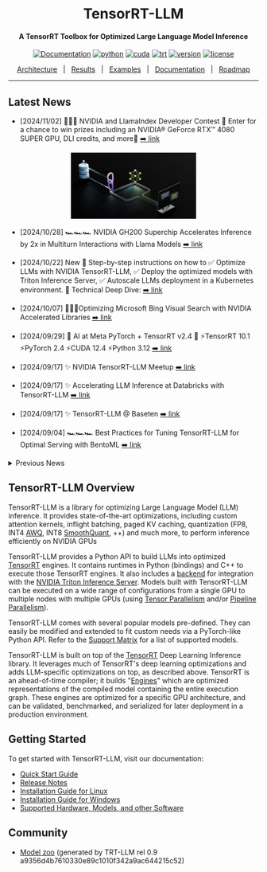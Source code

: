 <div align="center">

TensorRT-LLM
===========================
<h4> A TensorRT Toolbox for Optimized Large Language Model Inference</h4>

[![Documentation](https://img.shields.io/badge/docs-latest-brightgreen.svg?style=flat)](https://nvidia.github.io/TensorRT-LLM/)
[![python](https://img.shields.io/badge/python-3.10.12-green)](https://www.python.org/downloads/release/python-31012/)
[![cuda](https://img.shields.io/badge/cuda-12.6.1-green)](https://developer.nvidia.com/cuda-downloads)
[![trt](https://img.shields.io/badge/TRT-10.5.0-green)](https://developer.nvidia.com/tensorrt)
[![version](https://img.shields.io/badge/release-0.15.0.dev-green)](./tensorrt_llm/version.py)
[![license](https://img.shields.io/badge/license-Apache%202-blue)](./LICENSE)

[Architecture](./docs/source/architecture/overview.md)&nbsp;&nbsp;&nbsp;|&nbsp;&nbsp;&nbsp;[Results](./docs/source/performance/perf-overview.md)&nbsp;&nbsp;&nbsp;|&nbsp;&nbsp;&nbsp;[Examples](./examples/)&nbsp;&nbsp;&nbsp;|&nbsp;&nbsp;&nbsp;[Documentation](./docs/source/)&nbsp;&nbsp;&nbsp;|&nbsp;&nbsp;&nbsp;[Roadmap](https://docs.google.com/presentation/d/1gycPmtdh7uUcH6laOvW65Dbp9F1McUkGDIcAyjicBZs/edit?usp=sharing)

---
<div align="left">

## Latest News

* [2024/11/02] 🌟🌟🌟 NVIDIA and LlamaIndex Developer Contest
🙌 Enter for a chance to win prizes including an NVIDIA® GeForce RTX™ 4080 SUPER GPU, DLI credits, and more🙌
[➡️ link](https://developer.nvidia.com/llamaindex-developer-contest)
<div align="center">
<img src="docs/source/media/image-11-02-2024.png" width="50%">
<div align="left">

* [2024/10/28] 🏎️🏎️🏎️ NVIDIA GH200 Superchip Accelerates Inference by 2x in Multiturn Interactions with Llama Models
[➡️ link](https://developer.nvidia.com/blog/nvidia-gh200-superchip-accelerates-inference-by-2x-in-multiturn-interactions-with-llama-models/)

* [2024/10/22] New 📝 Step-by-step instructions on how to
✅ Optimize LLMs with NVIDIA TensorRT-LLM,
✅ Deploy the optimized models with Triton Inference Server,
✅ Autoscale LLMs deployment in a Kubernetes environment.
🙌 Technical Deep Dive:
[➡️ link](https://nvda.ws/3YgI8UT)

* [2024/10/07] 🚀🚀🚀Optimizing Microsoft Bing Visual Search with NVIDIA Accelerated Libraries
[➡️ link](https://developer.nvidia.com/blog/optimizing-microsoft-bing-visual-search-with-nvidia-accelerated-libraries/)

* [2024/09/29] 🌟 AI at Meta PyTorch + TensorRT v2.4 🌟 ⚡TensorRT 10.1 ⚡PyTorch 2.4 ⚡CUDA 12.4 ⚡Python 3.12
[➡️ link](https://github.com/pytorch/TensorRT/releases/tag/v2.4.0)

* [2024/09/17] ✨ NVIDIA TensorRT-LLM Meetup
[➡️ link](https://drive.google.com/file/d/1RR8GqC-QbuaKuHj82rZcXb3MS20SWo6F/view?usp=share_link)

* [2024/09/17] ✨ Accelerating LLM Inference at Databricks with TensorRT-LLM
[➡️ link](https://drive.google.com/file/d/1NeSmrLaWRJAY1rxD9lJmzpB9rzr38j8j/view?usp=sharing)

* [2024/09/17] ✨ TensorRT-LLM @ Baseten
[➡️ link](https://drive.google.com/file/d/1Y7L2jqW-aRmt31mCdqhwvGMmCSOzBUjG/view?usp=share_link)

* [2024/09/04] 🏎️🏎️🏎️ Best Practices for Tuning TensorRT-LLM for Optimal Serving with BentoML
[➡️ link](https://www.bentoml.com/blog/tuning-tensor-rt-llm-for-optimal-serving-with-bentoml)

<details close>
<summary>Previous News</summary>

* [2024/08/20] 🏎️SDXL with #TensorRT Model Optimizer ⏱️⚡ 🏁 cache diffusion 🏁 quantization aware training 🏁 QLoRA 🏁 #Python 3.12
[➡️ link](https://developer.nvidia.com/blog/nvidia-tensorrt-model-optimizer-v0-15-boosts-inference-performance-and-expands-model-support/)

* [2024/08/13] 🐍 DIY Code Completion with #Mamba ⚡ #TensorRT #LLM for speed 🤖 NIM for ease ☁️ deploy anywhere
[➡️ link](https://developer.nvidia.com/blog/revolutionizing-code-completion-with-codestral-mamba-the-next-gen-coding-llm/)

* [2024/08/06] 🗫 Multilingual Challenge Accepted 🗫
🤖 #TensorRT #LLM boosts low-resource languages like Hebrew, Indonesian and Vietnamese ⚡[➡️ link](https://developer.nvidia.com/blog/accelerating-hebrew-llm-performance-with-nvidia-tensorrt-llm/?linkId=100000278659647)

* [2024/07/30] Introducing🍊 @SliceXAI ELM Turbo 🤖 train ELM once ⚡ #TensorRT #LLM optimize ☁️ deploy anywhere
[➡️ link](https://developer.nvidia.com/blog/supercharging-llama-3-1-across-nvidia-platforms)

* [2024/07/23] 👀 @AIatMeta Llama 3.1 405B trained on 16K NVIDIA H100s - inference is #TensorRT #LLM optimized ⚡
🦙 400 tok/s - per node
🦙 37 tok/s - per user
🦙 1 node inference
[➡️ link](https://developer.nvidia.com/blog/supercharging-llama-3-1-across-nvidia-platforms)

* [2024/07/09] Checklist to maximize multi-language performance of @meta #Llama3 with #TensorRT #LLM inference:
✅ MultiLingual
✅ NIM
✅ LoRA tuned adaptors[➡️ Tech blog](https://developer.nvidia.com/blog/deploy-multilingual-llms-with-nvidia-nim/)

* [2024/07/02] Let the @MistralAI MoE tokens fly 📈 🚀 #Mixtral 8x7B with NVIDIA #TensorRT #LLM on #H100.
[➡️ Tech blog](https://developer.nvidia.com/blog/achieving-high-mixtral-8x7b-performance-with-nvidia-h100-tensor-core-gpus-and-tensorrt-llm?ncid=so-twit-928467)

* [2024/06/24] Enhanced with NVIDIA #TensorRT #LLM, @upstage.ai’s solar-10.7B-instruct is ready to power your developer projects through our API catalog 🏎️. ✨[➡️ link](https://build.nvidia.com/upstage/solar-10_7b-instruct?snippet_tab=Try )

* [2024/06/18] CYMI: 🤩 Stable Diffusion 3 dropped last week 🎊 🏎️ Speed up your SD3 with #TensorRT INT8 Quantization[➡️ link](https://build.nvidia.com/upstage/solar-10_7b-instruct?snippet_tab=Try )

* [2024/06/18] 🧰Deploying ComfyUI with TensorRT?  Here’s your setup guide [➡️ link](https://github.com/comfyanonymous/ComfyUI_TensorRT)

* [2024/06/11] ✨#TensorRT Weight-Stripped Engines ✨
Technical Deep Dive for serious coders ✅+99% compression ✅1 set of weights → ** GPUs ✅0 performance loss ✅** models…LLM, CNN, etc.[➡️ link](https://developer.nvidia.com/blog/maximum-performance-and-minimum-footprint-for-ai-apps-with-nvidia-tensorrt-weight-stripped-engines/)

* [2024/06/04] ✨ #TensorRT and GeForce #RTX unlock ComfyUI SD superhero powers 🦸⚡ 🎥 Demo: [➡️ link](https://youtu.be/64QEVfbPHyg)
📗 DIY notebook: [➡️ link](https://console.brev.dev/launchable/deploy?userID=2x2sil999&orgID=ktj33l4xj&name=ComfyUI_TensorRT&instance=L4%40g2-standard-4%3Anvidia-l4%3A1&diskStorage=500&cloudID=GCP&baseImage=docker.io%2Fpytorch%2Fpytorch%3A2.2.0-cuda12.1-cudnn8-runtime&ports=ComfUI%3A8188&file=https%3A%2F%2Fgithub.com%2Fbrevdev%2Fnotebooks%2Fblob%2Fmain%2Ftensorrt-comfyui.ipynb&launchableID=env-2hQX3n7ae5mq3NjNZ32DfAG0tJf)

* [2024/05/28] ✨#TensorRT weight stripping for ResNet-50 ✨ ✅+99% compression
✅1 set of weights → ** GPUs\ ✅0 performance loss ✅** models…LLM, CNN, etc
👀 📚 DIY [➡️ link](https://console.brev.dev/launchable/deploy?userID=2x2sil999&orgID=ktj33l4xj&launchableID=env-2h6bym7h5GFNho3vpWQQeUYMwTM&instance=L4%40g6.xlarge&diskStorage=500&cloudID=devplane-brev-1&baseImage=nvcr.io%2Fnvidia%2Ftensorrt%3A24.05-py3&file=https%3A%2F%2Fgithub.com%2FNVIDIA%2FTensorRT%2Fblob%2Frelease%2F10.0%2Fsamples%2Fpython%2Fsample_weight_stripping%2Fnotebooks%2Fweight_stripping.ipynb&name=tensorrt_weight_stripping_resnet50)

* [2024/05/21] ✨@modal_labs has the codes for serverless @AIatMeta Llama 3 on #TensorRT #LLM ✨👀 📚 Marvelous Modal Manual:
Serverless TensorRT-LLM (LLaMA 3 8B) | Modal Docs [➡️ link](https://modal.com/docs/examples/trtllm_llama)

* [2024/05/08] NVIDIA TensorRT Model Optimizer -- the newest member of the #TensorRT ecosystem is a library of post-training and training-in-the-loop model optimization techniques ✅quantization ✅sparsity ✅QAT [➡️ blog](https://developer.nvidia.com/blog/accelerate-generative-ai-inference-performance-with-nvidia-tensorrt-model-optimizer-now-publicly-available/)

* [2024/05/07] 🦙🦙🦙 24,000 tokens per second 🛫Meta Llama 3 takes off with #TensorRT #LLM 📚[➡️ link](https://blogs.nvidia.com/blog/meta-llama3-inference-acceleration/)

* [2024/02/06] [🚀 Speed up inference with SOTA quantization techniques in TRT-LLM](./docs/source/blogs/quantization-in-TRT-LLM.md)
* [2024/01/30] [ New XQA-kernel provides 2.4x more Llama-70B throughput within the same latency budget](./docs/source/blogs/XQA-kernel.md)
* [2023/12/04] [Falcon-180B on a single H200 GPU with INT4 AWQ, and 6.7x faster Llama-70B over A100](./docs/source/blogs/Falcon180B-H200.md)
* [2023/11/27] [SageMaker LMI now supports TensorRT-LLM - improves throughput by 60%, compared to previous version](https://aws.amazon.com/blogs/machine-learning/boost-inference-performance-for-llms-with-new-amazon-sagemaker-containers/)
* [2023/11/13] [H200 achieves nearly 12,000 tok/sec on Llama2-13B](./docs/source/blogs/H200launch.md)
* [2023/10/22] [🚀 RAG on Windows using TensorRT-LLM and LlamaIndex 🦙](https://github.com/NVIDIA/trt-llm-rag-windows#readme)
* [2023/10/19] Getting Started Guide - [Optimizing Inference on Large Language Models with NVIDIA TensorRT-LLM, Now Publicly Available
](https://developer.nvidia.com/blog/optimizing-inference-on-llms-with-tensorrt-llm-now-publicly-available/)
* [2023/10/17] [Large Language Models up to 4x Faster on RTX With TensorRT-LLM for Windows
](https://blogs.nvidia.com/blog/2023/10/17/tensorrt-llm-windows-stable-diffusion-rtx/)

</details>

## TensorRT-LLM Overview

TensorRT-LLM is a library for optimizing Large Language Model (LLM) inference.
It provides state-of-the-art optimizations, including custom attention kernels, inflight batching, paged KV caching, quantization (FP8, INT4 [AWQ](https://arxiv.org/abs/2306.00978), INT8 [SmoothQuant](https://arxiv.org/abs/2211.10438), ++) and much more, to perform inference efficiently on NVIDIA GPUs

TensorRT-LLM provides a Python API to build LLMs into optimized
[TensorRT](https://developer.nvidia.com/tensorrt) engines.
It contains runtimes in Python (bindings) and C++ to execute those TensorRT engines.
It also includes a [backend](https://github.com/triton-inference-server/tensorrtllm_backend) for integration with the [NVIDIA Triton Inference Server](https://developer.nvidia.com/nvidia-triton-inference-server).
Models built with TensorRT-LLM can be executed on a wide range of configurations from a single GPU to multiple nodes with multiple GPUs (using [Tensor Parallelism](https://docs.nvidia.com/nemo-framework/user-guide/latest/nemotoolkit/features/parallelisms.html#tensor-parallelism) and/or [Pipeline Parallelism](https://docs.nvidia.com/nemo-framework/user-guide/latest/nemotoolkit/features/parallelisms.html#pipeline-parallelism)).

TensorRT-LLM comes with several popular models pre-defined. They can easily be
modified and extended to fit custom needs via a PyTorch-like Python API. Refer to the [Support Matrix](https://nvidia.github.io/TensorRT-LLM/reference/support-matrix.html) for a list of supported models.

TensorRT-LLM is built on top of the [TensorRT](https://developer.nvidia.com/tensorrt) Deep Learning Inference library. It leverages much of TensorRT's deep learning optimizations and adds LLM-specific optimizations on top, as described above. TensorRT is an ahead-of-time compiler; it builds "[Engines](https://docs.nvidia.com/deeplearning/tensorrt/quick-start-guide/index.html#ecosystem)" which are optimized representations of the compiled model containing the entire execution graph. These engines are optimized for a specific GPU architecture, and can be validated, benchmarked, and serialized for later deployment in a production environment.


## Getting Started

To get started with TensorRT-LLM, visit our documentation:

- [Quick Start Guide](https://nvidia.github.io/TensorRT-LLM/quick-start-guide.html)
- [Release Notes](https://nvidia.github.io/TensorRT-LLM/release-notes.html)
- [Installation Guide for Linux](https://nvidia.github.io/TensorRT-LLM/installation/linux.html)
- [Installation Guide for Windows](https://nvidia.github.io/TensorRT-LLM/installation/windows.html)
- [Supported Hardware, Models, and other Software](https://nvidia.github.io/TensorRT-LLM/reference/support-matrix.html)

## Community
- [Model zoo](https://huggingface.co/TheFloat16) (generated by TRT-LLM rel 0.9 a9356d4b7610330e89c1010f342a9ac644215c52)
